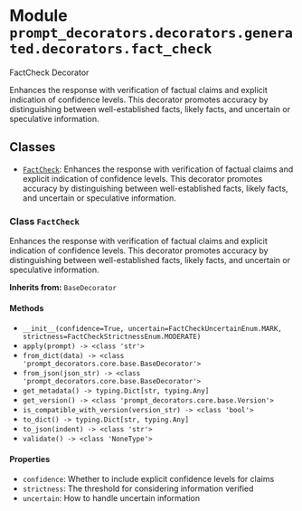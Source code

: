 # Module `prompt_decorators.decorators.generated.decorators.fact_check`

FactCheck Decorator

Enhances the response with verification of factual claims and explicit indication of confidence levels. This decorator promotes accuracy by distinguishing between well-established facts, likely facts, and uncertain or speculative information.

## Classes

- [`FactCheck`](#class-factcheck): Enhances the response with verification of factual claims and explicit indication of confidence levels. This decorator promotes accuracy by distinguishing between well-established facts, likely facts, and uncertain or speculative information.

### Class `FactCheck`

Enhances the response with verification of factual claims and explicit indication of confidence levels. This decorator promotes accuracy by distinguishing between well-established facts, likely facts, and uncertain or speculative information.

**Inherits from:** `BaseDecorator`

#### Methods

- `__init__(confidence=True, uncertain=FactCheckUncertainEnum.MARK, strictness=FactCheckStrictnessEnum.MODERATE)`
- `apply(prompt) -> <class 'str'>`
- `from_dict(data) -> <class 'prompt_decorators.core.base.BaseDecorator'>`
- `from_json(json_str) -> <class 'prompt_decorators.core.base.BaseDecorator'>`
- `get_metadata() -> typing.Dict[str, typing.Any]`
- `get_version() -> <class 'prompt_decorators.core.base.Version'>`
- `is_compatible_with_version(version_str) -> <class 'bool'>`
- `to_dict() -> typing.Dict[str, typing.Any]`
- `to_json(indent) -> <class 'str'>`
- `validate() -> <class 'NoneType'>`
#### Properties

- `confidence`: Whether to include explicit confidence levels for claims
- `strictness`: The threshold for considering information verified
- `uncertain`: How to handle uncertain information

